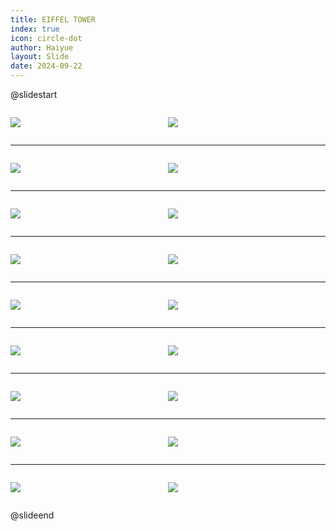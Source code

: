 ```yaml
---
title: EIFFEL TOWER
index: true
icon: circle-dot
author: Haiyue
layout: Slide
date: 2024-09-22
---
```

 
@slidestart

<div style="display:flex">
<div style="flex:1">

![](https://raw.githubusercontent.com/yclord/reading/refs/heads/master/english/Level-U/EIFFEL%20TOWER/001.webp)
</div>
<div style="flex:1">

![](https://raw.githubusercontent.com/yclord/reading/refs/heads/master/english/Level-U/EIFFEL%20TOWER/002.webp)
</div>
</div>

---

<div style="display:flex">
<div style="flex:1">

![](https://raw.githubusercontent.com/yclord/reading/refs/heads/master/english/Level-U/EIFFEL%20TOWER/003.webp)
</div>
<div style="flex:1">

![](https://raw.githubusercontent.com/yclord/reading/refs/heads/master/english/Level-U/EIFFEL%20TOWER/004.webp)
</div>
</div>

---

<div style="display:flex">
<div style="flex:1">

![](https://raw.githubusercontent.com/yclord/reading/refs/heads/master/english/Level-U/EIFFEL%20TOWER/005.webp)
</div>
<div style="flex:1">

![](https://raw.githubusercontent.com/yclord/reading/refs/heads/master/english/Level-U/EIFFEL%20TOWER/006.webp)
</div>
</div>

---

<div style="display:flex">
<div style="flex:1">

![](https://raw.githubusercontent.com/yclord/reading/refs/heads/master/english/Level-U/EIFFEL%20TOWER/007.webp)
</div>
<div style="flex:1">

![](https://raw.githubusercontent.com/yclord/reading/refs/heads/master/english/Level-U/EIFFEL%20TOWER/008.webp)
</div>
</div>

---

<div style="display:flex">
<div style="flex:1">

![](https://raw.githubusercontent.com/yclord/reading/refs/heads/master/english/Level-U/EIFFEL%20TOWER/009.webp)
</div>
<div style="flex:1">

![](https://raw.githubusercontent.com/yclord/reading/refs/heads/master/english/Level-U/EIFFEL%20TOWER/010.webp)
</div>
</div>

---

<div style="display:flex">
<div style="flex:1">

![](https://raw.githubusercontent.com/yclord/reading/refs/heads/master/english/Level-U/EIFFEL%20TOWER/011.webp)
</div>
<div style="flex:1">

![](https://raw.githubusercontent.com/yclord/reading/refs/heads/master/english/Level-U/EIFFEL%20TOWER/012.webp)
</div>
</div>

---

<div style="display:flex">
<div style="flex:1">

![](https://raw.githubusercontent.com/yclord/reading/refs/heads/master/english/Level-U/EIFFEL%20TOWER/013.webp)
</div>
<div style="flex:1">

![](https://raw.githubusercontent.com/yclord/reading/refs/heads/master/english/Level-U/EIFFEL%20TOWER/014.webp)
</div>
</div>

---

<div style="display:flex">
<div style="flex:1">

![](https://raw.githubusercontent.com/yclord/reading/refs/heads/master/english/Level-U/EIFFEL%20TOWER/015.webp)
</div>
<div style="flex:1">

![](https://raw.githubusercontent.com/yclord/reading/refs/heads/master/english/Level-U/EIFFEL%20TOWER/016.webp)
</div>
</div>

---

<div style="display:flex">
<div style="flex:1">

![](https://raw.githubusercontent.com/yclord/reading/refs/heads/master/english/Level-U/EIFFEL%20TOWER/017.webp)
</div>
<div style="flex:1">

![](https://raw.githubusercontent.com/yclord/reading/refs/heads/master/english/Level-U/EIFFEL%20TOWER/018.webp)
</div>
</div>

@slideend
